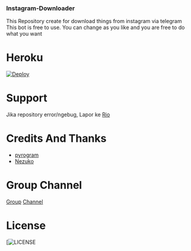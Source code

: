 ### Instagram-Downloader
This Repository create for download things from instagram via telegram
This bot is free to use. You can change as you like and you are free to do what you want
# Heroku
[![Deploy](https://www.herokucdn.com/deploy/button.svg)](https://heroku.com/deploy?template=https://github.com/RioProjectX/BrainlyBot.git)

# Support 
Jika repository error/ngebug, Lapor ke [Rio](https://t.me/fckualot)

# Credits And Thanks
* [pyrogram](https://github.com/pyrogram)
* [Nezuko](https://github.com/)

# Group Channel
[Group](t.me/riogroupsupport) [Channel](t.me/rioprojects)

# License
[![LICENSE](https://www.gnu.org/graphics/gplv3-or-later.png)


